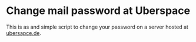 # Change mail password at Uberspace

This is as and simple script to change your password on a server hosted at [ubersapce.de](https://uberspace.de).
